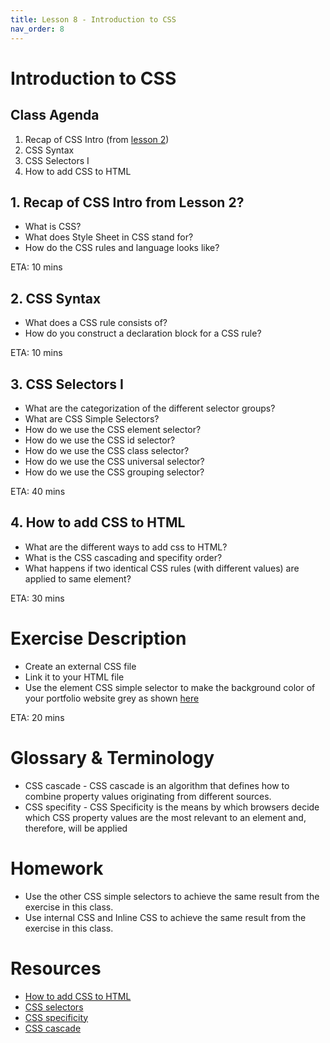 ```yaml
---
title: Lesson 8 - Introduction to CSS
nav_order: 8
---
```


# Introduction to CSS

## Class Agenda

1. Recap of CSS Intro (from [lesson 2](https://redi-school.github.io/nrw-html-and-css-2021-spring/lesson2/#2-introduction-to-css))
2. CSS Syntax
3. CSS Selectors I
4. How to add CSS to HTML

## 1. Recap of CSS Intro from Lesson 2?

- What is CSS?
- What does Style Sheet in CSS stand for?
- How do the CSS rules and language looks like?

ETA: 10 mins

## 2. CSS Syntax

- What does a CSS rule consists of?
- How do you construct a declaration block for a CSS rule?

ETA: 10 mins

## 3. CSS Selectors I

- What are the categorization of the different selector groups?
- What are CSS Simple Selectors?
- How do we use the CSS element selector?
- How do we use the CSS id selector?
- How do we use the CSS class selector?
- How do we use the CSS universal selector?
- How do we use the CSS grouping selector?

ETA: 40 mins

## 4. How to add CSS to HTML

- What are the different ways to add css to HTML?
- What is the CSS cascading and specifity order?
- What happens if two identical CSS rules (with different values) are applied to same element?

ETA: 30 mins

# Exercise Description

- Create an external CSS file
- Link it to your HTML file
- Use the element CSS simple selector to make the background color of your portfolio website grey as shown [here](./grey-background.png)

ETA: 20 mins

# Glossary & Terminology

- CSS cascade - CSS cascade is an algorithm that defines how to combine property values originating from different sources.
- CSS specifity - CSS Specificity is the means by which browsers decide which CSS property values are the most relevant to an element and, therefore, will be applied

# Homework

- Use the other CSS simple selectors to achieve the same result from the exercise in this class.
- Use internal CSS and Inline CSS to achieve the same result from the exercise in this class.

# Resources

- [How to add CSS to HTML](https://www.w3schools.com/css/css_howto.asp)
- [CSS selectors](https://www.w3schools.com/css/css_selectors.asp)
- [CSS specificity](https://developer.mozilla.org/en-US/docs/Web/CSS/Specificity)
- [CSS cascade](https://developer.mozilla.org/en-US/docs/Web/CSS/Cascade)
